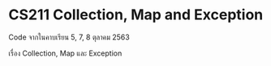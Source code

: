 # CS211 Collection, Map and Exception

Code จากในคาบเรียน 5, 7, 8 ตุลาคม 2563

เรื่อง Collection, Map และ Exception